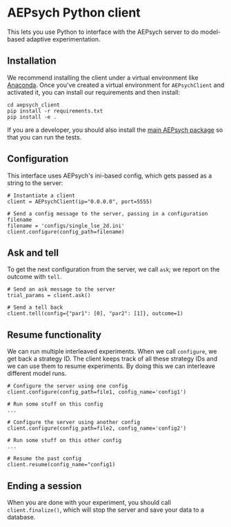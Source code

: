 # AEPsych Python client

This lets you use Python to interface with the AEPsych server to do model-based adaptive experimentation.

## Installation
We recommend installing the client under a virtual environment like
[Anaconda](https://docs.conda.io/projects/conda/en/latest/user-guide/tasks/manage-environments.html).
Once you've created a virtual environment for `AEPsychClient` and activated it, you can install our
requirements and then install:

```
cd aepsych_client
pip install -r requirements.txt
pip install -e .
```

If you are a developer, you should also install the [main AEPsych package](https://github.com/facebookresearch/aepsych) so that you can run the tests.

## Configuration
This interface uses AEPsych's ini-based config, which gets passed as a string to the server:

```
# Instantiate a client
client = AEPsychClient(ip="0.0.0.0", port=5555)

# Send a config message to the server, passing in a configuration filename
filename = 'configs/single_lse_2d.ini'
client.configure(config_path=filename)
```

## Ask and tell
To get the next configuration from the server, we call `ask`; we report on the outcome with `tell`.

```
# Send an ask message to the server
trial_params = client.ask()

# Send a tell back
client.tell(config={"par1": [0], "par2": [1]}, outcome=1)
```

## Resume functionality
We can run multiple interleaved experiments. When we call `configure`, we get back a strategy ID.
The client keeps track of all these strategy IDs and we can use them to resume experiments. By
doing this we can interleave different model runs.

```
# Configure the server using one config
client.configure(config_path=file1, config_name='config1')

# Run some stuff on this config
...

# Configure the server using another config
client.configure(config_path=file2, config_name='config2')

# Run some stuff on this other config
...

# Resume the past config
client.resume(config_name="config1)
```

## Ending a session
When you are done with your experiment, you should call `client.finalize()`, which will stop the server and save your data to a database.
